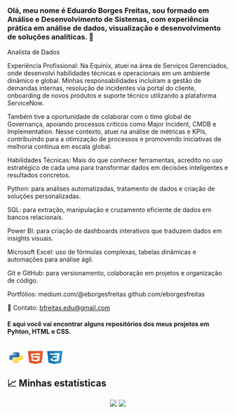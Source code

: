 ### Olá, meu nome é Eduardo Borges Freitas, sou formado em Análise e Desenvolvimento de Sistemas, com experiência prática em análise de dados, visualização e desenvolvimento de soluções analíticas. 👋

<div> Analista de Dados

Experiência Profissional: Na Equinix, atuei na área de Serviços Gerenciados, onde desenvolvi habilidades técnicas e operacionais em um ambiente dinâmico e global. Minhas responsabilidades incluíram a gestão de demandas internas, resolução de incidentes via portal do cliente, onboarding de novos produtos e suporte técnico utilizando a plataforma ServiceNow.

Também tive a oportunidade de colaborar com o time global de Governança, apoiando processos críticos como Major Incident, CMDB e Implementation. Nesse contexto, atuei na análise de métricas e KPIs, contribuindo para a otimização de processos e promovendo iniciativas de melhoria contínua em escala global.

Habilidades Técnicas:
Mais do que conhecer ferramentas, acredito no uso estratégico de cada uma para transformar dados em decisões inteligentes e resultados concretos.

Python: para análises automatizadas, tratamento de dados e criação de soluções personalizadas.

SQL: para extração, manipulação e cruzamento eficiente de dados em bancos relacionais.

Power BI: para criação de dashboards interativos que traduzem dados em insights visuais.

Microsoft Excel: uso de fórmulas complexas, tabelas dinâmicas e automações para análise ágil.

Git e GitHub: para versionamento, colaboração em projetos e organização de código.

Portfólios:
medium.com/@eborgesfreitas
github.com/eborgesfreitas

📩 Contato: bfreitas.edu@gmail.com</div>

#### E aqui você vai encontrar alguns repositórios dos meus projetos em Pyhton, HTML e CSS.
<div style="display: inline_block"><br>
  <img align="center" alt="Rafa-Python" height="30" width="40" src="https://raw.githubusercontent.com/devicons/devicon/master/icons/python/python-original.svg">
  <img align="center" alt="Rafa-HTML" height="30" width="40" src="https://raw.githubusercontent.com/devicons/devicon/master/icons/html5/html5-original.svg">
  <img align="center" alt="Rafa-CSS" height="30" width="40" src="https://raw.githubusercontent.com/devicons/devicon/master/icons/css3/css3-original.svg">
</div>

## :chart_with_upwards_trend: Minhas estatísticas

 <div align='center'>
  <img height="160em" src="https://github-readme-stats-git-masterrstaa-rickstaa.vercel.app/api?username=eborgesfreitas&show_icons=true&theme=blue-green&include_all_commits=true&count_private=true"/>
  <img height="160em" src="https://github-readme-stats-git-masterrstaa-rickstaa.vercel.app/api/top-langs/?username=eborgesfreitas&layout=compact&langs_count=7&theme=blue-green"/>
</div>
